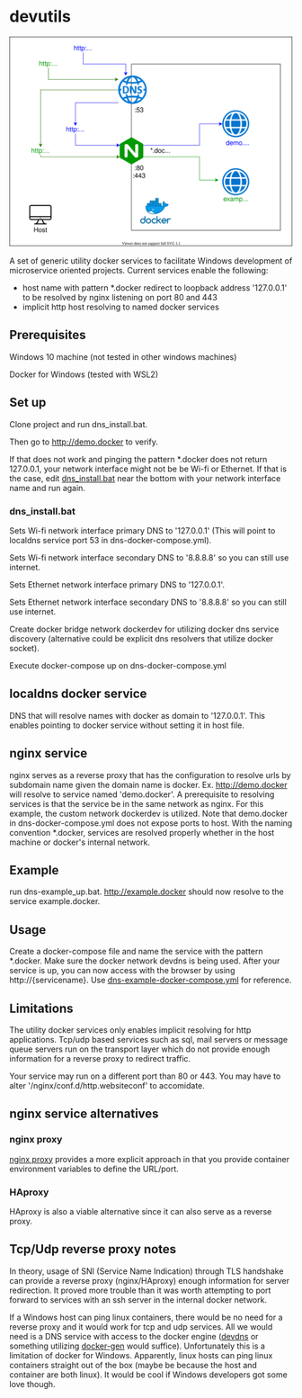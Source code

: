 ﻿# devutils

![dns](https://github.com/adiamante/devutils/blob/main/images/dns.svg)

A set of generic utility docker services to facilitate Windows development of microservice oriented projects. Current services enable the following:

- host name with pattern *.docker redirect to loopback address '127.0.0.1' to be resolved by nginx listening on port 80 and 443
- implicit http host resolving to named docker services

## Prerequisites

Windows 10 machine (not tested in other windows machines)

Docker for Windows (tested with WSL2)

## Set up

Clone project and run dns_install.bat. 

Then go to http://demo.docker to verify. 

If that does not work and pinging the pattern *.docker does not return 127.0.0.1, your network interface might not be be Wi-fi or Ethernet. If that is the case, edit [dns_install.bat](https://github.com/adiamante/devutils/blob/main/dns_install.bat) near the bottom with your network interface name and run again.

### dns_install.bat

Sets Wi-fi network interface primary DNS to '127.0.0.1' (This will point to localdns service port 53 in dns-docker-compose.yml).

Sets Wi-fi network interface secondary DNS to '8.8.8.8' so you can still use internet.

Sets Ethernet network interface primary DNS to '127.0.0.1'.

Sets Ethernet network interface secondary DNS to '8.8.8.8' so you can still use internet.

Create docker bridge network dockerdev for utilizing docker dns service discovery (alternative could be explicit dns resolvers that utilize docker socket).

Execute docker-compose up on dns-docker-compose.yml

## localdns docker service

DNS that will resolve names with docker as domain to '127.0.0.1'. This enables pointing to docker service without setting it in host file.

## nginx service

nginx serves as a reverse proxy that has the configuration to resolve urls by subdomain name given the domain name is docker. Ex. http://demo.docker will resolve to service named 'demo.docker'. A prerequisite to resolving services is that the service be in the same network as nginx. For this example, the custom network dockerdev is utilized. Note that demo.docker in dns-docker-compose.yml does not expose ports to host. With the naming convention *.docker, services are resolved properly whether in the host machine or docker's internal network.

## Example

run dns-example_up.bat. http://example.docker should now resolve to the service example.docker.

## Usage

Create a docker-compose file and name the service with the pattern *.docker. Make sure the docker network devdns is being used. After your service is up, you can now access with the browser by using http://{servicename}. Use [dns-example-docker-compose.yml](https://github.com/adiamante/devutils/blob/main/dns-example-docker-compose.yml) for reference.

## Limitations

The utility docker services only enables implicit resolving for http applications. Tcp/udp based services such as sql, mail servers or message queue servers run on the transport layer which do not provide enough information for a reverse proxy to redirect traffic.

Your service may run on a different port than 80 or 443. You may have to alter '/nginx/conf.d/http.websiteconf' to accomidate.

## nginx service alternatives

### nginx proxy

[nginx proxy](https://index.docker.io/u/jwilder/nginx-proxy/) provides a more explicit approach in that you provide container environment variables to define the URL/port.

### HAproxy

HAproxy is also a viable alternative since it can also serve as a reverse proxy.

## Tcp/Udp reverse proxy notes

In theory, usage of SNI (Service Name Indication) through TLS handshake can provide a reverse proxy (nginx/HAproxy) enough information for server redirection. It proved more trouble than it was worth attempting to port forward to services with an ssh server in the internal docker network.

If a Windows host can ping linux containers, there would be no need for a reverse proxy and it would work for tcp and udp services. All we would need is a DNS service with access to the docker engine ([devdns](https://github.com/ruudud/devdns) or something utilizing [docker-gen](https://github.com/jwilder/docker-gen) would suffice). Unfortunately this is a limitation of docker for Windows. Apparently, linux hosts can ping linux containers straight out of the box (maybe be because the host and container are both linux). It would be cool if Windows developers got some love though. 